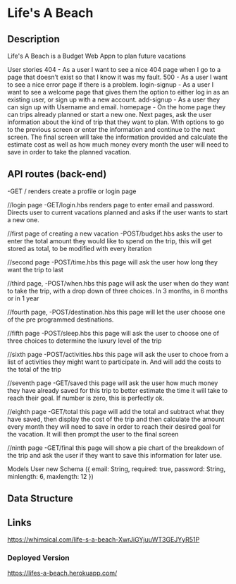 # Life's A Beach

## Description

Life's A Beach is a Budget Web Appn to plan future vacations

User stories
404 - As a user I want to see a nice 404 page when I go to a page that doesn’t exist so that I know it was my fault.
500 - As a user I want to see a nice error page if there is a problem.
login-signup - As a user I want to see a welcome page that gives them the option to either log in as an existing user, or sign up with a new account.
add-signup - As a user they can sign up with Username and email.
homepage - On the home page they can trips already planned or start a new one.
Next pages, ask the user information about the kind of trip that they want to plan. With options to go to the previous screen or enter the information and continue to the next screen.
The final screen will take the information provided and calculate the estimate cost as well as how much money every month the user will need to save in order to take the planned vacation.

## API routes (back-end)

-GET /
renders create a profile or login page

//login page
-GET/login.hbs
renders page to enter email and password. Directs user to current vacations planned and asks if the user wants to start a new one.

//first page of creating a new vacation
-POST/budget.hbs
asks the user to enter the total amount they would like to spend on the trip, this will get stored as total, to be modified with every iteration

//second page
-POST/time.hbs
this page will ask the user how long they want the trip to last

//third page,
-POST/when.hbs
this page will ask the user when do they want to take the trip, with a drop down of three choices. In 3 months, in 6 months or in 1 year

//fourth page,
-POST/destination.hbs
this page will let the user choose one of the pre programmed destinations.

//fifth page
-POST/sleep.hbs
this page will ask the user to choose one of three choices to determine the luxury level of the trip

//sixth page
-POST/activities.hbs
this page will ask the user to chooe from a list of activities they might want to participate in. And will add the costs to the total of the trip

//seventh page
-GET/saved
this page will ask the user how much money they have already saved for this trip to better estimate the time it will take to reach their goal. If number is zero, this is perfectly ok.

//eighth page
-GET/total
this page will add the total and subtract what they have saved, then display the cost of the trip and then calculate the amount every month they will need to save in order to reach their desired goal for the vacation. It will then prompt the user to the final screen

//ninth page
-GET/final
this page will show a pie chart of the breakdown of the trip and ask the user if they want to save this information for later use.

Models
User new Schema ({ email: String, required: true, password: String, minlength: 6, maxlength: 12 })

## Data Structure

## Links

https://whimsical.com/life-s-a-beach-XwrJiGYjuuWT3GEJYyR51P

### Deployed Version

https://lifes-a-beach.herokuapp.com/
